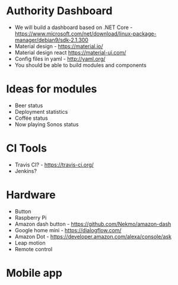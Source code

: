 # Authority Dashboard
* We will build a dashboard based on .NET Core - https://www.microsoft.com/net/download/linux-package-manager/debian9/sdk-2.1.300
* Material design - https://material.io/
* Material design react https://material-ui.com/
* Config files in yaml - http://yaml.org/ 
* You should be able to build modules and components

# Ideas for modules
* Beer status
* Deployment statistics
* Coffée status
* Now playing Sonos status

# CI Tools
* Travis CI? - https://travis-ci.org/
* Jenkins?

# Hardware
* Button
* Raspberry Pi
* Amazon dash button - https://github.com/Nekmo/amazon-dash
* Google home mini - https://dialogflow.com/
* Amazon Dot - https://developer.amazon.com/alexa/console/ask
* Leap motion
* Remote control

# Mobile app
